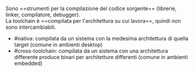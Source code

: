 Sono ==strumenti per la compilazione del codice sorgente== (librerie, linker, compilatore, debugger).  
La toolchain è ==compilata per l'architettura su cui lavora==, quindi non sono intercambiabili.

* #nativa: compilata da un sistema con la medesima architettura di quella target (comune in ambienti desktop)
* #cross-toolchain: compilata da un sistema con una architettura differente produce binari per architetture differenti (comune in ambienti embedded)